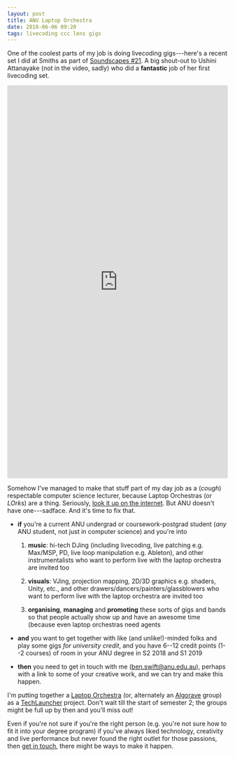 ```yaml
---
layout: post
title: ANU Laptop Orchestra
date: 2018-06-06 09:20
tags: livecoding ccc lens gigs
---
```


One of the coolest parts of my job is doing livecoding gigs---here's a recent
set I did at Smiths as part of [Soundscapes
#21](https://www.smithsalternative.com/events/soundscapes-21-44719). A big
shout-out to Ushini Attanayake (not in the video, sadly) who did a **fantastic**
job of her first livecoding set.

<div style="padding:177.78% 0 0 0;position:relative;"><iframe src="https://player.vimeo.com/video/269115310?color=be2edd" style="position:absolute;top:0;left:0;width:100%;height:100%;" frameborder="0" webkitallowfullscreen mozallowfullscreen allowfullscreen></iframe></div><script src="https://player.vimeo.com/api/player.js"></script>

Somehow I've managed to make that stuff part of my day job as a (_cough_)
respectable computer science lecturer, because Laptop Orchestras (or *LOrk*s)
are a thing. Seriously, [look it up on the
internet](https://en.wikipedia.org/wiki/Laptop_orchestra). But ANU doesn't have
one---sadface. And it's time to fix that.

- **if** you're a current ANU undergrad or coursework-postgrad student (_any_
  ANU student, not just in computer science) and you're into

  1. **music**: hi-tech DJing (including livecoding, live patching e.g. Max/MSP,
     PD, live loop manipulation e.g. Ableton), and other instrumentalists who
     want to perform live with the laptop orchestra are invited too

  2. **visuals**: VJing, projection mapping, 2D/3D graphics e.g. shaders, Unity,
     etc., and other drawers/dancers/painters/glassblowers who want to perform
     live with the laptop orchestra are invited too

  3. **organising**, **managing** and **promoting** these sorts of gigs and
     bands so that people actually show up and have an awesome time (because
     even laptop orchestras need agents

- **and** you want to get together with like (and unlike!)-minded folks and play
  some gigs _for university credit_, and you have 6--12 credit points (1--2
  courses) of room in your ANU degree in S2 2018 and S1 2019

- **then** you need to get in touch with me (<ben.swift@anu.edu.au>), perhaps
  with a link to some of your creative work, and we can try and make this
  happen.

I'm putting together a [Laptop
Orchestra](https://en.wikipedia.org/wiki/Laptop_orchestra) (or, alternately an
[Algorave](https://algorave.com/) group) as a
[TechLauncher](https://cs.anu.edu.au/TechLauncher/) project. Don't wait till the
start of semester 2; the groups might be full up by then and you'll miss out!

Even if you're not sure if you're the right person (e.g. you're not sure how to
fit it into your degree program) if you've always liked technology, creativity
and live performance but never found the right outlet for those passions, then
[get in touch](mailto:ben.swift@anu.edu.au), there might be ways to make it
happen.
